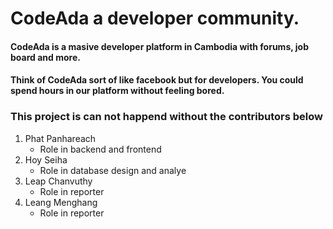 # CodeAda a developer community.

#### CodeAda is a masive developer platform in Cambodia with forums, job board and more.
#### Think of CodeAda sort of like facebook but for developers. You could spend hours in our platform without feeling bored.

### This project is can not happend without the contributors below
1. Phat Panhareach 
    - Role in backend and frontend
2. Hoy Seiha
    - Role in database design and analye
3. Leap Chanvuthy
    - Role in reporter
4. Leang Menghang
    - Role in reporter
